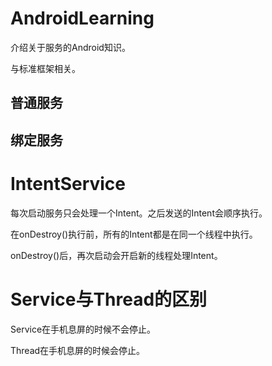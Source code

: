 # AndroidLearning


介绍关于服务的Android知识。

与标准框架相关。

## 普通服务

## 绑定服务
# IntentService

每次启动服务只会处理一个Intent。之后发送的Intent会顺序执行。

在onDestroy()执行前，所有的Intent都是在同一个线程中执行。

onDestroy()后，再次启动会开启新的线程处理Intent。


# Service与Thread的区别

Service在手机息屏的时候不会停止。

Thread在手机息屏的时候会停止。
